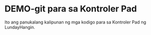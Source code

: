 # DEMO-git para sa Kontroler Pad

Ito ang panukalang kalipunan ng mga kodigo para sa Kontroler Pad ng LundayHangin.

